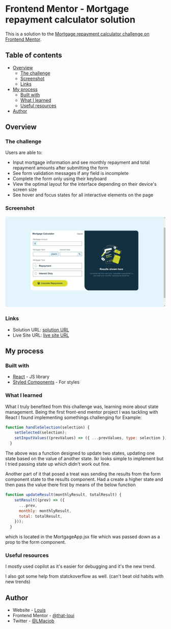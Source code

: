 # Frontend Mentor - Mortgage repayment calculator solution

This is a solution to the [Mortgage repayment calculator challenge on Frontend Mentor](https://www.frontendmentor.io/challenges/mortgage-repayment-calculator-Galx1LXK73). 

## Table of contents

- [Overview](#overview)
  - [The challenge](#the-challenge)
  - [Screenshot](#screenshot)
  - [Links](#links)
- [My process](#my-process)
  - [Built with](#built-with)
  - [What I learned](#what-i-learned)
  - [Useful resources](#useful-resources)
- [Author](#author)




## Overview

### The challenge

Users are able to:

- Input mortgage information and see monthly repayment and total repayment amounts after submitting the form
- See form validation messages if any field is incomplete
- Complete the form only using their keyboard
- View the optimal layout for the interface depending on their device's screen size
- See hover and focus states for all interactive elements on the page

### Screenshot

![Screenshot](./Screenshot.png)


### Links

- Solution URL: [solution URL](https://your-solution-url.com)
- Live Site URL: [live site URL](https://mortgage-calculator-six-roan.vercel.app/)

## My process

### Built with

- [React](https://reactjs.org/) - JS library
- [Styled Components](https://styled-components.com/) - For styles


### What I learned

What I truly benefited from this challenge was, learning more about state management. Being the first front-end mentor project I was tackling with React I found implementing somethings challenging for Example: 
```js
function handleSelection(selection) {
    setSelected(selection);
    setInputValues((prevValues) => ({ ...prevValues, type: selection }));
  }
```

The above was a function designed to update two states, updating one state based on the value of another state. Ikr looks simple to implement but I tried passing state up which didn't work out fine.

Another part of it that posed a treat was sending the results from the form component state to the results component. Had a create a higher state and then pass the value there first by means of the below function

```js
function updateResult(monthlyResult, totalResult) {
    setResult((prev) => ({
      ...prev,
      monthly: monthlyResult,
      total: totalResult,
    }));
  }
```
which is located in the MortgageApp.jsx file which was passed down as a prop to the form component. 


### Useful resources

I mostly used copilot as it's easier for debugging and it's the new trend. 

I also got some help from statckoverflow as well. (can't beat old habits with new trends)

## Author

- Website - [Louis](https://louis-macjob.vercel.app/)
- Frontend Mentor - [@that-loui](https://www.frontendmentor.io/profile/that-loui)
- Twitter - [@LMacjob](https://www.twitter.com/LMacjob)

